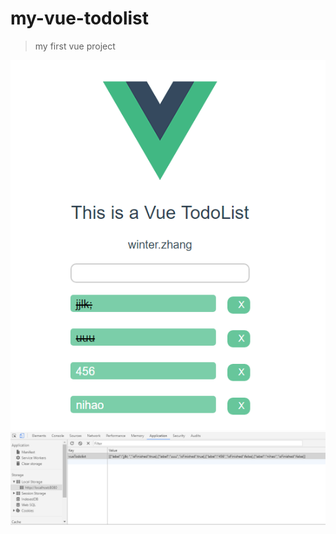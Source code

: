 # my-vue-todolist

> my first vue project

![to-do-list](imgs/vue-todolist1.png)
![to-do-list](imgs/vue-todolist2.png)
